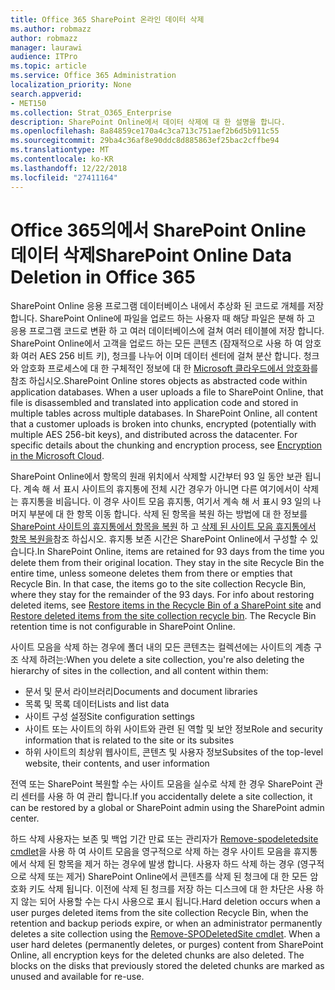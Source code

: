 ```yaml
---
title: Office 365 SharePoint 온라인 데이터 삭제
ms.author: robmazz
author: robmazz
manager: laurawi
audience: ITPro
ms.topic: article
ms.service: Office 365 Administration
localization_priority: None
search.appverid:
- MET150
ms.collection: Strat_O365_Enterprise
description: SharePoint Online에서 데이터 삭제에 대 한 설명을 합니다.
ms.openlocfilehash: 8a84859ce170a4c3ca713c751aef2b6d5b911c55
ms.sourcegitcommit: 29ba4c36af8e90ddc8d885863ef25bac2cffbe94
ms.translationtype: MT
ms.contentlocale: ko-KR
ms.lasthandoff: 12/22/2018
ms.locfileid: "27411164"
---
```

# <a name="sharepoint-online-data-deletion-in-office-365"></a><span data-ttu-id="d7656-103">Office 365의에서 SharePoint Online 데이터 삭제</span><span class="sxs-lookup"><span data-stu-id="d7656-103">SharePoint Online Data Deletion in Office 365</span></span>

<span data-ttu-id="d7656-p101">SharePoint Online 응용 프로그램 데이터베이스 내에서 추상화 된 코드로 개체를 저장합니다. SharePoint Online에 파일을 업로드 하는 사용자 때 해당 파일은 분해 하 고 응용 프로그램 코드로 변환 하 고 여러 데이터베이스에 걸쳐 여러 테이블에 저장 합니다. SharePoint Online에서 고객을 업로드 하는 모든 콘텐츠 (잠재적으로 사용 하 여 암호화 여러 AES 256 비트 키), 청크를 나누어 이며 데이터 센터에 걸쳐 분산 합니다. 청크와 암호화 프로세스에 대 한 구체적인 정보에 대 한 [Microsoft 클라우드에서 암호화](office-365-encryption-in-the-microsoft-cloud-overview.md)를 참조 하십시오.</span><span class="sxs-lookup"><span data-stu-id="d7656-p101">SharePoint Online stores objects as abstracted code within application databases. When a user uploads a file to SharePoint Online, that file is disassembled and translated into application code and stored in multiple tables across multiple databases. In SharePoint Online, all content that a customer uploads is broken into chunks, encrypted (potentially with multiple AES 256-bit keys), and distributed across the datacenter. For specific details about the chunking and encryption process, see [Encryption in the Microsoft Cloud](office-365-encryption-in-the-microsoft-cloud-overview.md).</span></span> 

<span data-ttu-id="d7656-p102">SharePoint Online에서 항목의 원래 위치에서 삭제할 시간부터 93 일 동안 보관 됩니다. 계속 해 서 표시 사이트의 휴지통에 전체 시간 경우가 아니면 다른 여기에서이 삭제는 휴지통을 비웁니다. 이 경우 사이트 모음 휴지통, 여기서 계속 해 서 표시 93 일의 나머지 부분에 대 한 항목 이동 합니다. 삭제 된 항목을 복원 하는 방법에 대 한 정보를 [SharePoint 사이트의 휴지통에서 항목을 복원](https://support.office.com/en-us/article/6df466b6-55f2-4898-8d6e-c0dff851a0be#ID0EAADAAA=Online
) 하 고 [삭제 된 사이트 모음 휴지통에서 항목 복원을](https://support.office.com/article/5fa924ee-16d7-487b-9a0a-021b9062d14b)참조 하십시오. 휴지통 보존 시간은 SharePoint Online에서 구성할 수 있습니다.</span><span class="sxs-lookup"><span data-stu-id="d7656-p102">In SharePoint Online, items are retained for 93 days from the time you delete them from their original location. They stay in the site Recycle Bin the entire time, unless someone deletes them from there or empties that Recycle Bin. In that case, the items go to the site collection Recycle Bin, where they stay for the remainder of the 93 days. For info about restoring deleted items, see [Restore items in the Recycle Bin of a SharePoint site](https://support.office.com/en-us/article/6df466b6-55f2-4898-8d6e-c0dff851a0be#ID0EAADAAA=Online
) and [Restore deleted items from the site collection recycle bin](https://support.office.com/article/5fa924ee-16d7-487b-9a0a-021b9062d14b). The Recycle Bin retention time is not configurable in SharePoint Online.</span></span>

<span data-ttu-id="d7656-113">사이트 모음을 삭제 하는 경우에 폴더 내의 모든 콘텐츠는 컬렉션에는 사이트의 계층 구조 삭제 하려는:</span><span class="sxs-lookup"><span data-stu-id="d7656-113">When you delete a site collection, you're also deleting the hierarchy of sites in the collection, and all content within them:</span></span>
- <span data-ttu-id="d7656-114">문서 및 문서 라이브러리</span><span class="sxs-lookup"><span data-stu-id="d7656-114">Documents and document libraries</span></span>
- <span data-ttu-id="d7656-115">목록 및 목록 데이터</span><span class="sxs-lookup"><span data-stu-id="d7656-115">Lists and list data</span></span>
- <span data-ttu-id="d7656-116">사이트 구성 설정</span><span class="sxs-lookup"><span data-stu-id="d7656-116">Site configuration settings</span></span>
- <span data-ttu-id="d7656-117">사이트 또는 사이트의 하위 사이트와 관련 된 역할 및 보안 정보</span><span class="sxs-lookup"><span data-stu-id="d7656-117">Role and security information that is related to the site or its subsites</span></span>
- <span data-ttu-id="d7656-118">하위 사이트의 최상위 웹사이트, 콘텐츠 및 사용자 정보</span><span class="sxs-lookup"><span data-stu-id="d7656-118">Subsites of the top-level website, their contents, and user information</span></span>

<span data-ttu-id="d7656-119">전역 또는 SharePoint 복원할 수는 사이트 모음을 실수로 삭제 한 경우 SharePoint 관리 센터를 사용 하 여 관리 합니다.</span><span class="sxs-lookup"><span data-stu-id="d7656-119">If you accidentally delete a site collection, it can be restored by a global or SharePoint admin using the SharePoint admin center.</span></span> 

<span data-ttu-id="d7656-p103">하드 삭제 사용자는 보존 및 백업 기간 만료 또는 관리자가 [Remove-spodeletedsite cmdlet](/powershell/module/sharepoint-online/Remove-SPODeletedSite?view=sharepoint-ps)을 사용 하 여 사이트 모음을 영구적으로 삭제 하는 경우 사이트 모음을 휴지통에서 삭제 된 항목을 제거 하는 경우에 발생 합니다. 사용자 하드 삭제 하는 경우 (영구적으로 삭제 또는 제거) SharePoint Online에서 콘텐츠를 삭제 된 청크에 대 한 모든 암호화 키도 삭제 됩니다. 이전에 삭제 된 청크를 저장 하는 디스크에 대 한 차단은 사용 하지 않는 되어 사용할 수는 다시 사용으로 표시 됩니다.</span><span class="sxs-lookup"><span data-stu-id="d7656-p103">Hard deletion occurs when a user purges deleted items from the site collection Recycle Bin, when the retention and backup periods expire, or when an administrator permanently deletes a site collection using the [Remove-SPODeletedSite cmdlet](/powershell/module/sharepoint-online/Remove-SPODeletedSite?view=sharepoint-ps). When a user hard deletes (permanently deletes, or purges) content from SharePoint Online, all encryption keys for the deleted chunks are also deleted. The blocks on the disks that previously stored the deleted chunks are marked as unused and available for re-use.</span></span>

